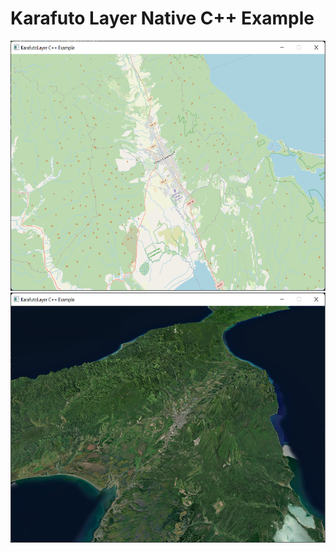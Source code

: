 # Karafuto Layer Native C++ Example

<img src="github-assets/screenshot-osm.png" height="400" />
<img src="github-assets/screenshot-mapbox-satellite.png" height="400" />